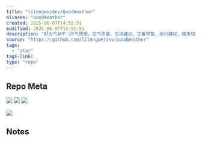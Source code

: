 ```yaml
---
title: "lilongweidev/GoodWeather"
aliases: "GoodWeather"
created: 2025-06-07T14:52:51
modified: 2025-06-07T14:52:51
description: "好天气APP（天气预报、空气质量、生活建议、灾害预警、出行建议、城市切换、城市搜索、天气信息语音播报、语音搜索城市天气、世界国家/地区的城市、常用城市、地图天气、地图搜索定位、手动点击定位、壁纸切换、应用自动更新）"
source: "https://github.com/lilongweidev/GoodWeather"
tags:
  - "star"
tags-link:
type: "repo"
---
```

## Repo Meta

![](https://img.shields.io/github/stars/lilongweidev/GoodWeather?style=for-the-badge&label=stars) ![](https://img.shields.io/github/repo-size/lilongweidev/GoodWeather?style=for-the-badge&label=size) ![](https://img.shields.io/github/created-at/lilongweidev/GoodWeather?style=for-the-badge&label=since)

[![](https://github-readme-stats.vercel.app/api/pin/?username=lilongweidev&repo=GoodWeather&bg_color=00000000)](https://github.com/lilongweidev/GoodWeather)

## Notes

